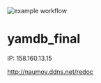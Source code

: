 ![example workflow](https://github.com/naumovvv/yamdb_final/actions/workflows/yamdb_workflow.yml/badge.svg)
# yamdb_final
IP: 158.160.13.15  

http://naumov.ddns.net/redoc